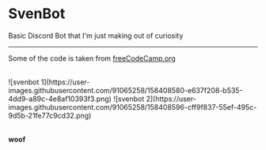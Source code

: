 # SvenBot
Basic Discord Bot that I'm just making out of curiosity
<hr>
<p>Some of the code is taken from <a href="https://www.youtube.com/watch?v=SPTfmiYiuok">freeCodeCamp.org</a></p>
<br> 
![svenbot 1](https://user-images.githubusercontent.com/91065258/158408580-e637f208-b535-4dd9-a89c-4e8af10393f3.png)
![svenbot 2](https://user-images.githubusercontent.com/91065258/158408596-cff9f837-55ef-495c-9d5b-21fe77c9cd32.png)

<p><br><b>woof</b></p>

